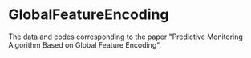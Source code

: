 # GlobalFeatureEncoding
The data and codes corresponding to the paper "Predictive Monitoring Algorithm Based on Global Feature Encoding".
